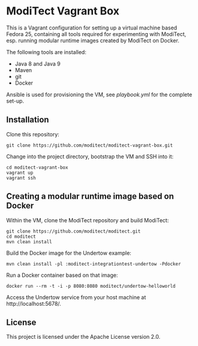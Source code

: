 # ModiTect Vagrant Box

This is a Vagrant configuration for setting up a virtual machine based Fedora 25, containing
all tools required for experimenting with ModiTect, esp. running modular runtime images
created by ModiTect on Docker.

The following tools are installed:

* Java 8 and Java 9
* Maven
* git
* Docker

Ansible is used for provisioning the VM, see _playbook.yml_ for the complete set-up.

## Installation

Clone this repository:

    git clone https://github.com/moditect/moditect-vagrant-box.git

Change into the project directory, bootstrap the VM and SSH into it:

    cd moditect-vagrant-box
    vagrant up
    vagrant ssh

## Creating a modular runtime image based on Docker

Within the VM, clone the ModiTect repository and build ModiTect:

    git clone https://github.com/moditect/moditect.git
    cd moditect
    mvn clean install

Build the Docker image for the Undertow example:

    mvn clean install -pl :moditect-integrationtest-undertow -Pdocker

Run a Docker container based on that image:

    docker run --rm -t -i -p 8080:8080 moditect/undertow-helloworld

Access the Undertow service from your host machine at http://localhost:5678/.

## License

This project is licensed under the Apache License version 2.0.
